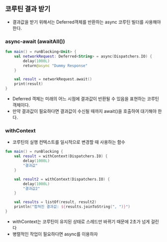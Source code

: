 ## 코루틴 결과 받기 
- 결과값을 받기 위해서는 Deferred객체를 반환하는 async 코루틴 빌더를 사용해야 한다. 

### async-await (awaitAll())

```kotlin
fun main() = runBlocking<Unit> {
    val networkRequest: Deferred<String> = async(Dispatchers.IO) {
        delay(1000L)
        return@async "Dummy Response"
    }

    val result = networkRequest.await()
    print(result)
}
```
- Deferred 객체는 미래의 어느 시점에 결과값이 반환될 수 있음을 표현하는 코루틴 객체이다.
- 만약 결과값이 필요하다면 결과값이 수신될 때까지 await()을 호출하여 대기해야 한다.

### withContext
- 코루틴의 실행 컨텍스트를 일시적으로 변경할 때 사용하는 함수
```kotlin
fun main() = runBlocking {
    val result = withContext(Dispatchers.IO) {
        delay(1000L)
        "결과값"
    }

    val result2 = withContext(Dispatchers.IO) {
        delay(1000L)
        "결과값2"
    }

    val results = listOf(result, result2)
    println("합쳐진 결과값: ${results.joinToString(", ")}")
}
```
- withContext는 코루틴이 유지된 상태로 스레드만 바뀌기 때문에 2초가 넘게 걸린다
- 병렬적인 작업이 필요하다면 async를 이용하자 